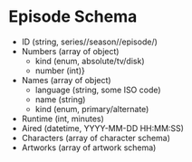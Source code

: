 # Episode Schema

- ID (string, series/<num>/season/<num>/episode/<num>)
- Numbers (array of object)
    - kind (enum, absolute/tv/disk)
    - number (int)}
- Names (array of object)
    - language (string, some ISO code) 
    - name (string)
    - kind (enum, primary/alternate)
- Runtime (int, minutes)
- Aired (datetime, YYYY-MM-DD HH:MM:SS)
- Characters (array of character schema)
- Artworks (array of artwork schema)

